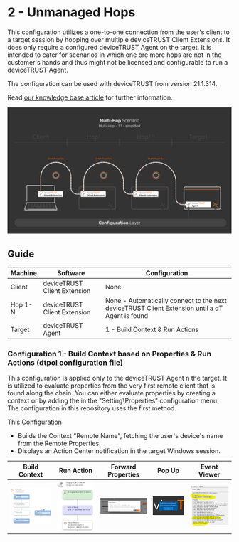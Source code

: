 # 2 - Unmanaged Hops

This configuration utilizes a one-to-one connection from the user's client to a target session by hopping over multiple deviceTRUST Client Extensions. It does only require a configured deviceTRUST Agent on the target. It is intended to cater for scenarios in which one ore more hops are not in the customer's hands and thus might not be licensed and configurable to run a deviceTRUST Agent.

The configuration can be used with deviceTRUST from version 21.1.314.

Read [our knowledge base article](https://app.hubspot.com/knowledge/7075732/edit/93463466337) for further information.

![2 - Unmanaged Hops](../../_assets/images/multi-hop/2-UnmanagedHops/05_Architecture.png)

## Guide

| Machine | Software                     | Configuration                                                                                   |
|---------|------------------------------|-------------------------------------------------------------------------------------------------|
| Client  | deviceTRUST Client Extension | None                                                                                            |
| Hop 1-N | deviceTRUST Client Extension | None - Automatically connect to the next deviceTRUST Client Extension until a dT Agent is found |
| Target  | deviceTRUST Agent            | 1 - Build Context & Run Actions                                                                 |

### Configuration 1 - Build Context based on Properties & Run Actions ([dtpol configuration file](./dT_C_MH_2-UnmanagedHops_1_Target.dtpol))

This configuration is applied only to the deviceTRUST Agent n the target. It is utilized to evaluate properties from the very first remote client that is found along the chain. You can either evaluate properties by creating a context or by adding the in the "Setting\Properties" configuration menu. The configuration in this repository uses the first method.

This Configuration

- Builds the Context "Remote Name", fetching the user's device's name from the Remote Properties.
- Displays an Action Center notification in the target Windows session.

| Build Context | Run Action | Forward Properties | Pop Up | Event Viewer |
|---------------|------------|--------------------|--------|--------------|
|<img src="../../_assets/images/multi-hop/2-UnmanagedHops/01_Context.png" alt="Built Context" title="Built Context" width="200"> | <img src="../../_assets/images/multi-hop/2-UnmanagedHops/02_Action.png" alt="Run Actions" title="Run Actions" width="200"> | <img src="../../_assets/images/multi-hop/2-UnmanagedHops/06_ForwardProperties.png" alt="Event Viewer" title="Event Viewer" width="200"> | <img src="../../_assets/images/multi-hop/2-UnmanagedHops/03_PopUp.png" alt="Pop Up" title="Pop Up" width="200"> | <img src="../../_assets/images/multi-hop/2-UnmanagedHops/04_Eventviewer.png" alt="Event Viewer" title="Event Viewer" width="200"> |
